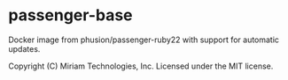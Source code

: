# passenger-base
Docker image from phusion/passenger-ruby22 with support for automatic updates.

Copyright (C) Miriam Technologies, Inc. Licensed under the MIT license.
